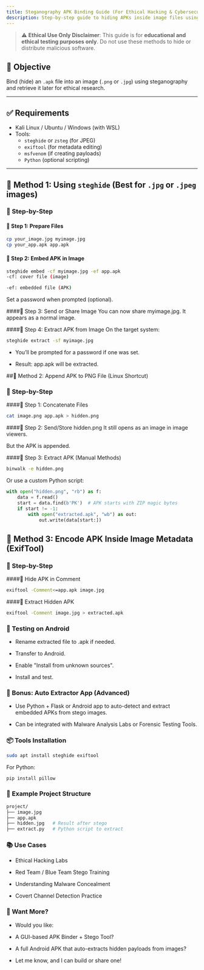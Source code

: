 ```yaml
---
title: Steganography APK Binding Guide (For Ethical Hacking & Cybersecurity Research)
description: Step-by-step guide to hiding APKs inside image files using steganography tools like Steghide, ExifTool, and Python.
---
```


> ⚠️ **Ethical Use Only Disclaimer**: This guide is for **educational and ethical testing purposes only**. Do not use these methods to hide or distribute malicious software.

## 🎯 Objective

Bind (hide) an `.apk` file into an image (`.png` or `.jpg`) using steganography and retrieve it later for ethical research.

---

## ✅ Requirements

- Kali Linux / Ubuntu / Windows (with WSL)
- Tools:
  - `steghide` or `zsteg` (for JPEG)
  - `exiftool` (for metadata editing)
  - `msfvenom` (if creating payloads)
  - `Python` (optional scripting)

---

## 🔧 Method 1: Using `steghide` (Best for `.jpg` or `.jpeg` images)

### 🧩 Step-by-Step

#### 🔹 Step 1: Prepare Files

```bash
cp your_image.jpg myimage.jpg
cp your_app.apk app.apk
```
#### 🔹 Step 2: Embed APK in Image
```bash
steghide embed -cf myimage.jpg -ef app.apk
-cf: cover file (image)

-ef: embedded file (APK)
```

Set a password when prompted (optional).

####🔹 Step 3: Send or Share Image
You can now share myimage.jpg. It appears as a normal image.

####🔹 Step 4: Extract APK from Image
On the target system:

```bash
steghide extract -sf myimage.jpg
```
- You’ll be prompted for a password if one was set.

- Result: app.apk will be extracted.

##🔧 Method 2: Append APK to PNG File (Linux Shortcut)
### 🧩 Step-by-Step
####🔹 Step 1: Concatenate Files
```bash
cat image.png app.apk > hidden.png
```
####🔹 Step 2: Send/Store hidden.png
It still opens as an image in image viewers.

But the APK is appended.

####🔹 Step 3: Extract APK (Manual Methods)
```bash
binwalk -e hidden.png
```
Or use a custom Python script:

```python
with open("hidden.png", "rb") as f:
    data = f.read()
    start = data.find(b'PK')  # APK starts with ZIP magic bytes
    if start != -1:
        with open("extracted.apk", "wb") as out:
            out.write(data[start:])
```
## 🔧 Method 3: Encode APK Inside Image Metadata (ExifTool)
### 🧩 Step-by-Step
####🔹 Hide APK in Comment
```bash
exiftool -Comment<=app.apk image.jpg
```
####🔹 Extract Hidden APK
```bash
exiftool -Comment image.jpg > extracted.apk
```
### 🧪 Testing on Android
- Rename extracted file to .apk if needed.

- Transfer to Android.

- Enable "Install from unknown sources".

- Install and test.

### 🧠 Bonus: Auto Extractor App (Advanced)
- Use Python + Flask or Android app to auto-detect and extract embedded APKs from stego images.

- Can be integrated with Malware Analysis Labs or Forensic Testing Tools.

### 📦 Tools Installation
```bash
sudo apt install steghide exiftool 
```
For Python:

```bash
pip install pillow
```
### 🧿 Example Project Structure
```bash
project/
├── image.jpg
├── app.apk
├── hidden.jpg   # Result after stego
├── extract.py   # Python script to extract
```
### 📚 Use Cases
- Ethical Hacking Labs

- Red Team / Blue Team Stego Training

- Understanding Malware Concealment

- Covert Channel Detection Practice

### 💬 Want More?
- Would you like:

- A GUI-based APK Binder + Stego Tool?

- A full Android APK that auto-extracts hidden payloads from images?

- Let me know, and I can build or share one!

